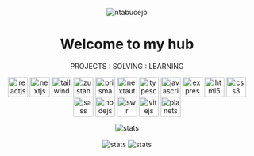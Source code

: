 <p align="center">
  <img
    src="https://komarev.com/ghpvc/?username=ntabucejo&label=Profile%20views&color=0e30b6&style=flat"
    alt="ntabucejo"
  />
</p>

<h1 align="center">Welcome to my hub</h1>
<p align="center">PROJECTS : SOLVING : LEARNING<p/>

<p align="center">
  <img
    align="center"
    src="https://github.com/ntabucejo/ntabucejo/blob/main/public/technologies/reactjs.png?raw=true"
    alt="reactjs"
    height="40"
    width="40"
  />
  <img
    align="center"
    src="https://github.com/ntabucejo/ntabucejo/blob/main/public/technologies/nextjs.png?raw=true"
    alt="nextjs"
    height="40"
    width="40"
  />
  <img
    align="center"
    src="https://github.com/ntabucejo/ntabucejo/blob/main/public/technologies/tailwindcss.png?raw=true"
    alt="tailwindcss"
    height="40"
    width="40"
  />
  <img
    align="center"
    src="https://github.com/ntabucejo/ntabucejo/blob/main/public/technologies/zustand.png?raw=true"
    alt="zustand"
    height="40"
    width="40"
  />
  <img
    align="center"
    src="https://github.com/ntabucejo/ntabucejo/blob/main/public/technologies/prisma.png?raw=true"
    alt="prisma"
    height="40"
    width="40"
  />
  <img
    align="center"
    src="https://github.com/ntabucejo/ntabucejo/blob/main/public/technologies/nextauth.png?raw=true"
    alt="nextauth"
    height="40"
    width="40"
  />
  <img
    align="center"
    src="https://github.com/ntabucejo/ntabucejo/blob/main/public/technologies/typescript.png?raw=true"
    alt="typescript"
    height="40"
    width="40"
  />
  <img
    align="center"
    src="https://github.com/ntabucejo/ntabucejo/blob/main/public/technologies/javascript.png?raw=true"
    alt="javascript"
    height="40"
    width="40"
  />
  <img
    align="center"
    src="https://github.com/ntabucejo/ntabucejo/blob/main/public/technologies/expressjs.png?raw=true"
    alt="expressjs"
    height="40"
    width="40"
  />
  <img
    align="center"
    src="https://github.com/ntabucejo/ntabucejo/blob/main/public/technologies/html5.png?raw=true"
    alt="html5"
    height="40"
    width="40"
  />
  <img
    align="center"
    src="https://github.com/ntabucejo/ntabucejo/blob/main/public/technologies/css3.png?raw=true"
    alt="css3"
    height="40"
    width="40"
  />
  <img
    align="center"
    src="https://github.com/ntabucejo/ntabucejo/blob/main/public/technologies/sass.png?raw=true"
    alt="sass"
    height="40"
    width="40"
  />
  <img
    align="center"
    src="https://github.com/ntabucejo/ntabucejo/blob/main/public/technologies/nodejs.png?raw=true"
    alt="nodejs"
    height="40"
    width="40"
  />
  <img
    align="center"
    src="https://github.com/ntabucejo/ntabucejo/blob/main/public/technologies/swr.png?raw=true"
    alt="swr"
    height="40"
    width="40"
  />
   <img
    align="center"
    src="https://github.com/ntabucejo/ntabucejo/blob/main/public/technologies/vitejs.png?raw=true"
    alt="vitejs"
    height="40"
    width="40"
  />
  <img
    align="center"
    src="https://github.com/ntabucejo/ntabucejo/blob/main/public/technologies/planetscale.png?raw=true"
    alt="planetscale"
    height="40"
    width="40"
  />
</p>

<p align="center">
  <img
    align="center"
    src="https://github-profile-summary-cards.vercel.app/api/cards/profile-details?username=ntabucejo&theme=tokyonight"
    alt="stats"
  />
</p>

<p align="center">
  <img
    align="center"
    src="https://github-profile-summary-cards.vercel.app/api/cards/stats?username=ntabucejo&theme=tokyonight"
    alt="stats"
  />
  <img
    align="center"
    src="http://github-profile-summary-cards.vercel.app/api/cards/repos-per-language?username=ntabucejo&theme=tokyonight"
    alt="stats"
  />
</p>

  